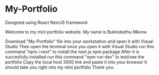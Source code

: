 # My-Portfolio
Designed using React NextJS framework

Welcome to my mini portfolio website. My name is Bukhobethu Mkona

Download "My-Portfolio" file into your workstation and open it with Visual Studio
Then open the terminal once you open it with Visual Studio run this command "npm i next" to install the next.js npm package
After it is succesfully installed run this command "npm run dev" to test/see the portfolio 
Copy the local host 3000 link and paste it into your browser
It should take you right into my mini portfolio
Thank you. 
